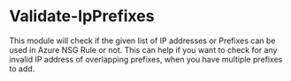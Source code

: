 # Validate-IpPrefixes
This module will check if the given list of IP addresses or Prefixes can be used in Azure NSG Rule or not. This can help if you want to check for any invalid IP address of overlapping prefixes, when you have multiple prefixes to add.

